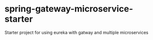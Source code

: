 # spring-gateway-microservice-starter

Starter project for using eureka with gatway and multiple microservices
